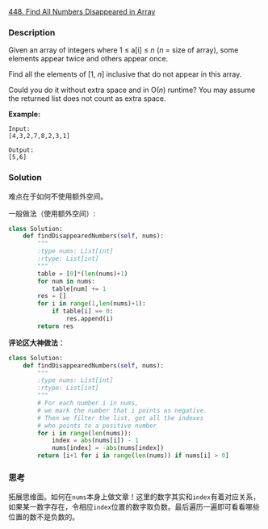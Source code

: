 [448. Find All Numbers Disappeared in Array](https://leetcode.com/problems/find-all-numbers-disappeared-in-an-array/)  

### Description

Given an array of integers where 1 ≤ a[i] ≤ *n* (*n* = size of array), some elements appear twice and others appear once.

Find all the elements of [1, *n*] inclusive that do not appear in this array.

Could you do it without extra space and in O(*n*) runtime? You may assume the returned list does not count as extra space.

**Example:**

```
Input:
[4,3,2,7,8,2,3,1]

Output:
[5,6]
```



### Solution

难点在于如何不使用额外空间。

一般做法（使用额外空间）:

```python
class Solution:
    def findDisappearedNumbers(self, nums):
        """
        :type nums: List[int]
        :rtype: List[int]
        """
        table = [0]*(len(nums)+1)
        for num in nums:
            table[num] += 1
        res = []
        for i in range(1,len(nums)+1):
            if table[i] == 0:
                res.append(i)
        return res
```





**评论区大神做法**：  

```python
class Solution:
    def findDisappearedNumbers(self, nums):
        """
        :type nums: List[int]
        :rtype: List[int]
        """
        # For each number i in nums,
        # we mark the number that i points as negative.
        # Then we filter the list, get all the indexes
        # who points to a positive number
        for i in range(len(nums)):
            index = abs(nums[i]) - 1
            nums[index] = -abs(nums[index])
        return [i+1 for i in range(len(nums)) if nums[i] > 0]
```



### 思考

拓展思维面。如何在`nums`本身上做文章！这里的数字其实和`index`有着对应关系，如果某一数字存在，令相应`index`位置的数字取负数。最后遍历一遍即可看看哪些位置的数不是负数的。